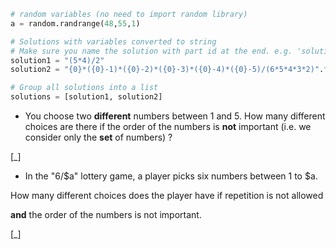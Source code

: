 ```python
# random variables (no need to import random library)
a = random.randrange(48,55,1)

# Solutions with variables converted to string
# Make sure you name the solution with part id at the end. e.g. 'solution1' will be solution for part 1.
solution1 = "(5*4)/2"
solution2 = "{0}*({0}-1)*({0}-2)*({0}-3)*({0}-4)*({0}-5)/(6*5*4*3*2)".format(a)

# Group all solutions into a list
solutions = [solution1, solution2]

```

* You choose two **different** numbers between 1 and 5. How many
  different choices are there if the order of the numbers is **not**
  important (i.e. we consider only the **set** of numbers) ?

[_]

* In the "6/$a" lottery game, a player picks six numbers between 1 to $a.


How many different choices does the player have if repetition is not allowed

**and** the order of the numbers is not important.

[_]

